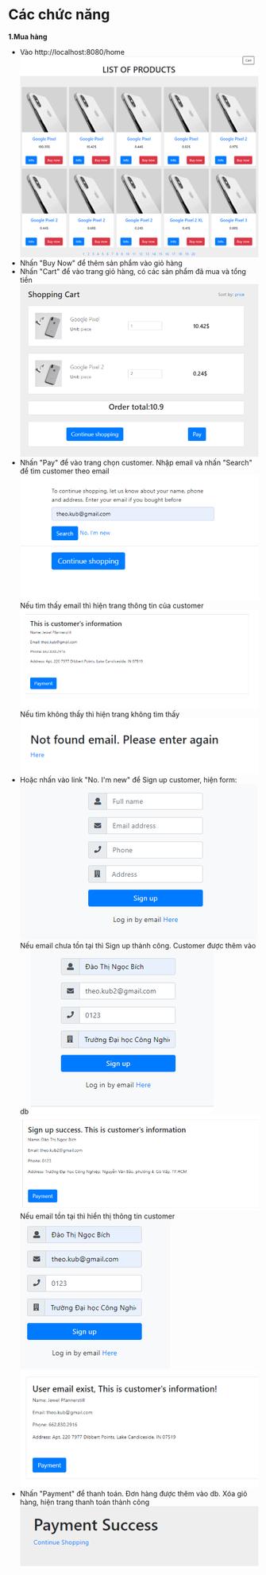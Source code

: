 # Các chức năng

**1.Mua hàng**
- Vào http://localhost:8080/home
  ![ERD](/img/Home.png)
- Nhấn "Buy Now" để thêm sản phẩm vào giỏ hàng
- Nhấn "Cart" để vào trang giỏ hàng, có các sản phẩm đã mua và tổng tiền
  ![ERD](/img/cart.png)
- Nhấn "Pay" để vào trang chọn customer. Nhập email và nhấn "Search" để tìm customer theo email
  ![ERD](/img/chooseCustomer.png)
Nếu tìm thấy email thì hiện trang thông tin của customer
  ![ERD](/img/foundCustomer.png)
Nếu tìm không thấy thì hiện trang không tìm thấy
  ![ERD](/img/emailNotExist.png)
- Hoặc nhấn vào link "No. I'm new" để Sign up customer, hiện form:
  ![ERD](/img/formCustomer.png)
Nếu email chưa tồn tại thì Sign up thành công. Customer được thêm vào db
  ![ERD](/img/formCustomer3.png)
  ![ERD](/img/signUpSuccess.png)
Nếu email tồn tại thì hiển thị thông tin customer
  ![ERD](/img/formCustomer2.png)
  ![ERD](/img/emailExist.png)
- Nhấn "Payment" để thanh toán. Đơn hàng được thêm vào db. Xóa giỏ hàng, hiện trang thanh toán thành công
  ![ERD](/img/PaymentSuccess.png)


